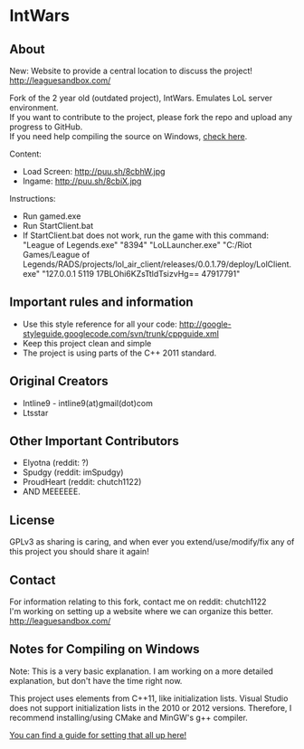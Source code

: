 IntWars
==================
About
------
New: Website to provide a central location to discuss the project! http://leaguesandbox.com/

Fork of the 2 year old (outdated project), IntWars. Emulates LoL server environment.  
If you want to contribute to the project, please fork the repo and upload any progress to GitHub.  
If you need help compiling the source on Windows, [check here](http://leaguesandbox.com/forum/viewtopic.php?f=6&t=4).

Content:
* Load Screen: http://puu.sh/8cbhW.jpg
* Ingame: http://puu.sh/8cbiX.jpg


Instructions:
* Run gamed.exe
* Run StartClient.bat
* If StartClient.bat does not work, run the game with this command: "League of Legends.exe" "8394" "LoLLauncher.exe" "C:/Riot Games/League of Legends/RADS/projects/lol_air_client/releases/0.0.1.79/deploy/LolClient.exe" "127.0.0.1 5119 17BLOhi6KZsTtldTsizvHg== 47917791"

Important rules and information
---------
* Use this style reference for all your code: http://google-styleguide.googlecode.com/svn/trunk/cppguide.xml
* Keep this project clean and simple
* The project is using parts of the C++ 2011 standard.

Original Creators
-------
* Intline9 - intline9(at)gmail(dot)com
* Ltsstar

Other Important Contributors
-------
* Elyotna (reddit: ?)
* Spudgy (reddit: imSpudgy)
* ProudHeart (reddit: chutch1122)
* AND MEEEEEE.


License
-------
GPLv3 as sharing is caring, and when ever you extend/use/modify/fix any of this project you should share it again!

Contact
-------
For information relating to this fork, contact me on reddit: chutch1122  
I'm working on setting up a website where we can organize this better. http://leaguesandbox.com/

Notes for Compiling on Windows
---------
Note: This is a very basic explanation. I am working on a more detailed explanation, but don't have the time right now.

This project uses elements from C++11, like initialization lists. Visual Studio does not support initialization lists in the 2010 or 2012 versions. Therefore, I recommend installing/using CMake and MinGW's g++ compiler.

[You can find a guide for setting that all up here!](http://leaguesandbox.com/forum/viewtopic.php?f=6&t=4)

